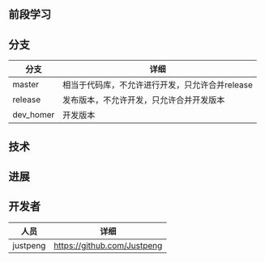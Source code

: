 ## 前段学习


## 分支

分支|详细
---|---
master|相当于代码库，不允许进行开发，只允许合并release
release|发布版本，不允许开发，只允许合并开发版本
dev_homer|开发版本

## 技术



## 进展

## 开发者

人员|详细
---|---
justpeng|https://github.com/Justpeng